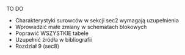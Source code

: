 TO DO
 * Charakterystyki surowców w sekcji sec2 wymagają uzupełnienia
 * Wprowadzić małe zmiany w schematach blokowych
 * Poprawić WSZYSTKIE tabele
 * Uzupełnić źródła w bibliografii
 * Rozdział 9 (sec8)
